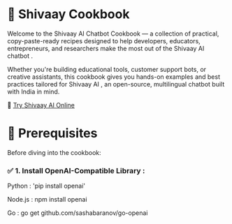 # 📘 Shivaay Cookbook
Welcome to the Shivaay AI Chatbot Cookbook — a collection of practical, copy-paste-ready recipes designed to help developers, educators, entrepreneurs, and researchers make the most out of the Shivaay AI chatbot .

Whether you're building educational tools, customer support bots, or creative assistants, this cookbook gives you hands-on examples and best practices tailored for Shivaay AI , an open-source, multilingual chatbot built with India in mind.

🔗 [Try Shivaay AI Online](https://shivaay.futurixai.com)

# 🔧 Prerequisites 

Before diving into the cookbook:

### ✅ 1. Install OpenAI-Compatible Library :

Python : 'pip install openai'

Node.js : npm install openai

Go : go get github.com/sashabaranov/go-openai


